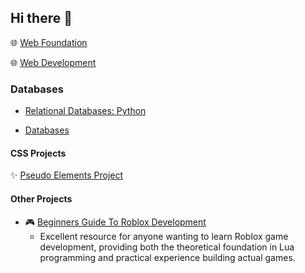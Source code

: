 ## Hi there 👋

🌐 [Web Foundation](https://github.com/shanreed25/Web-Foundation)

🌐 [Web Development](https://github.com/shanreed25/Web-Development)


### Databases
- [Relational Databases: Python](https://github.com/shanreed25/Database/tree/main/RelationalDatabases/Python)
<!-- <img src="https://github.com/shanreed25/Web-Foundation/blob/main/WebConcepts/assets/python.png" alt="python symbol" style="width:20px; height:20px;"/> [Python](https://github.com/shanreed25/Python)

- [Difference between Library and framework](https://medium.com/@feruzTeame/difference-between-library-and-framework-d4c255579bee) -->
- [Databases](https://github.com/shanreed25/Database)

#### CSS Projects
✨ [Pseudo Elements Project](https://github.com/shanreed25/CSS/tree/main/concept-projects/pseudo-elements)


#### Other Projects
- 🎮 [Beginners Guide To Roblox Development](https://github.com/shanreed25/Roblox)
  - Excellent resource for anyone wanting to learn Roblox game development, providing both the theoretical foundation in Lua programming and practical experience building actual games.
<!--
**shanreed25/shanreed25** is a ✨ _special_ ✨ repository because its `README.md` (this file) appears on your GitHub profile.

Here are some ideas to get you started:

- 🔭 I’m currently working on ...
- 🌱 I’m currently learning ...
- 👯 I’m looking to collaborate on ...
- 🤔 I’m looking for help with ...
- 💬 Ask me about ...
- 📫 How to reach me: ...
- 😄 Pronouns: ...
- ⚡ Fun fact: ...
-->
